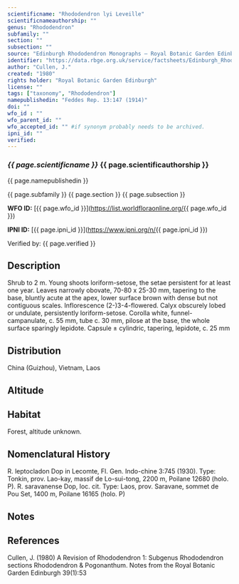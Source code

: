 ```yaml
---
scientificname: "Rhododendron lyi Leveille"
scientificnameauthorship: ""
genus: "Rhododendron"
subfamily: ""
section: ""
subsection: ""
source: "Edinburgh Rhododendron Monographs – Royal Botanic Garden Edinburgh"
identifier: "https://data.rbge.org.uk/service/factsheets/Edinburgh_Rhododendron_Monographs.xhtml"
author: "Cullen, J."
created: "1980"
rights holder: "Royal Botanic Garden Edinburgh"
license: ""
tags: ["taxonomy", "Rhododendron"]
namepublishedin: "Feddes Rep. 13:147 (1914)"
doi: ""
wfo_id : ""
wfo_parent_id: ""
wfo_accepted_id: "" #if synonym probably needs to be archived.                      
ipni_id: ""
verified:
---
```

### _{{ page.scientificname }}_ {{ page.scientificauthorship }}
 {{ page.namepublishedin }}

{{ page.subfamily }} {{ page.section }} {{ page.subsection }}

**WFO ID:** [{{ page.wfo_id }}](https://list.worldfloraonline.org/{{ page.wfo_id }})

**IPNI ID:** [{{ page.ipni_id }}](https://www.ipni.org/n/{{ page.ipni_id }})

Verified by: {{ page.verified }}



## Description
Shrub to 2 m. Young shoots loriform-setose, the setae persistent for at least one year. Leaves narrowly obovate, 70-80 x 25-30 mm, tapering to the base, bluntly acute at the apex, lower surface brown with dense but not contiguous scales. Inflorescence (2-)3-4-flowered. Calyx obscurely lobed or undulate, persistently loriform-setose. Corolla white, funnel-campanulate, c. 55 mm, tube c. 30 mm, pilose at the base, the whole surface sparingly lepidote. Capsule ± cylindric, tapering, lepidote, c. 25 mm

## Distribution
China (Guizhou), Vietnam, Laos

## Altitude


## Habitat
Forest, altitude unknown.

## Nomenclatural History
R. leptocladon Dop in Lecomte, Fl. Gen. Indo-chine 3:745 (1930). Type: Tonkin, prov. Lao-kay, massif de Lo-sui-tong, 2200 m, Poilane 12680 (holo. P). R. saravanense Dop, loc. cit. Type: Laos, prov. Saravane, sommet de Pou Set, 1400 m, Poilane 16165 (holo. P)
                       
## Notes


## References

Cullen, J. (1980) A Revision of Rhododendron 1: Subgenus Rhododendron sections Rhododendron & Pogonanthum. Notes from the Royal Botanic Garden Edinburgh 39(1):53
